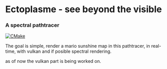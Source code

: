 # Ectoplasme - see beyond the visible
### A spectral pathtracer
[![CMake](https://github.com/Cewein/Ectoplasme/actions/workflows/cmake.yml/badge.svg)](https://github.com/Cewein/Ectoplasme/actions/workflows/cmake.yml)

The goal is simple, render a mario sunshine map in this pathtracer, in real-time, with vulkan and if posible spectral rendering.

as of now the vulkan part is being worked on.
